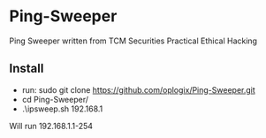 # Ping-Sweeper
Ping Sweeper written from TCM Securities Practical Ethical Hacking


## Install
* run:  sudo git clone https://github.com/oplogix/Ping-Sweeper.git
* cd Ping-Sweeper/
* .\ipsweep.sh 192.168.1

Will run 192.168.1.1-254
